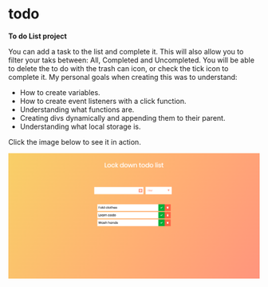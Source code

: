 # todo

<b>To do List project</b>

<p>You can add a task to the list and complete it. This will also allow you to filter your taks between: All, Completed and Uncompleted.
You will be able to delete the to do with the trash can icon, or check the tick icon to complete it. 
My personal goals when creating this was to understand:
<ul>
    <li>How to create variables.</li>
     <li>How to create event listeners with a click function.</li>
     <li>Understanding what functions are.</li>
     <li>Creating divs dynamically and appending them to their parent.</li>
     <li>Understanding what local storage is.</li>
</ul>
</p>
<p>Click the image below to see it in action.</p>
<a href="https://todolockdown.netlify.app/" target="_blank"><img src="lockdown.png"></a>
